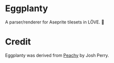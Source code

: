 # Eggplanty
A parser/renderer for Aseprite tilesets in LÖVE. 🍆

# Credit
Eggplanty was derived from [Peachy](https://github.com/josh-perry/peachy) by Josh Perry.